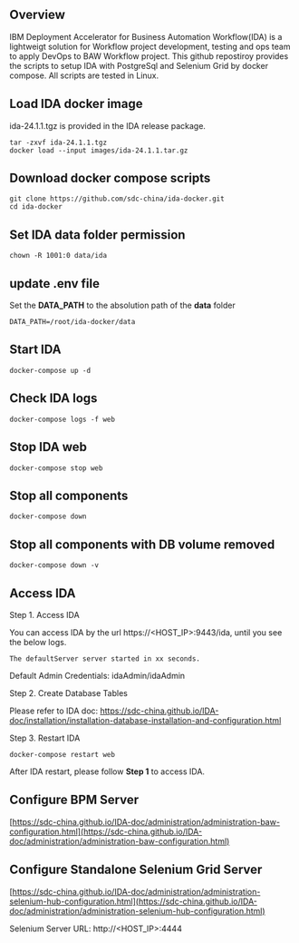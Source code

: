 ## Overview

IBM Deployment Accelerator for Business Automation Workflow(IDA) is a lightweigt solution for Workflow project development, testing and ops team to apply DevOps to BAW Workflow project. This github repostiroy provides the scripts to setup IDA with PostgreSql and Selenium Grid by docker compose. All scripts are tested in Linux.

## Load IDA docker image

ida-24.1.1.tgz is provided in the IDA release package.

```
tar -zxvf ida-24.1.1.tgz
docker load --input images/ida-24.1.1.tar.gz
```

## Download docker compose scripts

```
git clone https://github.com/sdc-china/ida-docker.git
cd ida-docker
```

## Set IDA data folder permission

```
chown -R 1001:0 data/ida
```

## update .env file

Set the **DATA_PATH** to the absolution path of the **data** folder

```
DATA_PATH=/root/ida-docker/data
```

## Start IDA

```
docker-compose up -d
```

## Check IDA logs

```
docker-compose logs -f web
```

## Stop IDA web

```
docker-compose stop web
```

## Stop all components

```
docker-compose down
```

## Stop all components with DB volume removed

```
docker-compose down -v
```

## Access IDA

Step 1. Access IDA

You can access IDA by the url https://<HOST_IP>:9443/ida, until you see the below logs.

```
The defaultServer server started in xx seconds.
```

Default Admin Credentials: idaAdmin/idaAdmin


Step 2. Create Database Tables

Please refer to IDA doc: https://sdc-china.github.io/IDA-doc/installation/installation-database-installation-and-configuration.html

Step 3. Restart IDA 

```
docker-compose restart web
```

After IDA restart, please follow **Step 1** to access IDA.

## Configure BPM Server

[https://sdc-china.github.io/IDA-doc/administration/administration-baw-configuration.html](https://sdc-china.github.io/IDA-doc/administration/administration-baw-configuration.html)

## Configure Standalone Selenium Grid Server

[https://sdc-china.github.io/IDA-doc/administration/administration-selenium-hub-configuration.html](https://sdc-china.github.io/IDA-doc/administration/administration-selenium-hub-configuration.html)

Selenium Server URL: http://<HOST_IP>:4444
